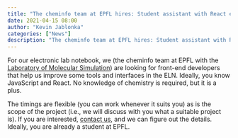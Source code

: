 ```yaml
---
title: "The cheminfo team at EPFL hires: Student assistant with React experience"
date: 2021-04-15 08:00
author: "Kevin Jablonka"
categories: ["News"]
description: "The cheminfo team at EPFL hires: Student assistant with React experience"
---
```


For our electronic lab notebook, we (the cheminfo team at EPFL with the [Laboratory of Molecular Simulation](https://www.epfl.ch/labs/lsmo/)) are looking for front-end developers that help us improve some tools and interfaces in the ELN.
Ideally, you know JavaScript and React. No knowledge of chemistry is required, but it is a plus.

The timings are flexible (you can work whenever it suits you) as is the scope of the project (i.e., we will discuss with you what a suitable project is). If you are interested, [contact us](/contact), and we can figure out the details. Ideally, you are already a student at EPFL.
